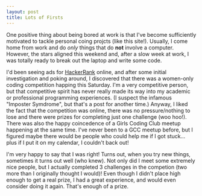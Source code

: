 ```yaml
---
layout: post
title: Lots of Firsts
---
```


One positive thing about being bored at work is that I've become sufficiently motivated to tackle personal coing projcts (like this site!). Usually, I come home from work and do *only* things that do **not** involve a computer. However, the stars aligned this weekend and, after a slow week at work, I was totally ready to break out the laptop and write some code.

I'd been seeing ads for [HackerRank](https://www.hackerrank.com/) online, and after some initial investigation and poking around, I discovered that there was a women-only coding competition happing this Saturday. I'm a very competitive person, but that competitive spirit has never really made its way into my academic or professional programming experiences. (I suspect the infamous "Imposter Symdrome", but that's a post for another time.) Anyway, I liked the fact that the competition was online, there was no pressure/nothing to lose and there were prizes for completing just one challenge (woo hoo!). There was also the happy coincedence of a Girls Coding Club meetup happening at the same time. I've never been to a GCC meetup before, but I figured maybe there would be people who could help me if I got stuck... plus if I put it on my calendar, I couldn't back out!

I'm very happy to say that I was right! Turns out, when you try new things, sometimes it turns out well (who knew). Not only did I meet some extremely nice people, but I actually completed 3 challenges in the competion (two more than I originally thought I would)! Even though I didn't place high enough to get a real prize, I had a great experience, and would even consider doing it again. That's enough of a prize.
